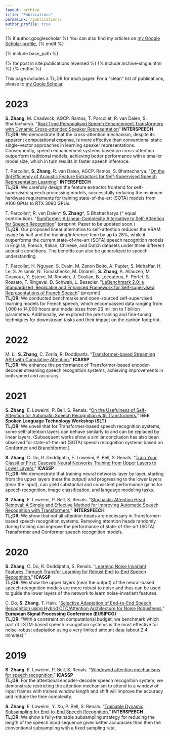 ```yaml
---
layout: archive
title: "Publications"
permalink: /publications/
author_profile: true
---
```


{% if author.googlescholar %}
  You can also find my articles on <u><a href="{{author.googlescholar}}">my Google Scholar profile</a>.</u>
{% endif %}

{% include base_path %}

{% for post in site.publications reversed %}
  {% include archive-single.html %}
{% endfor %}

This page includes a TL;DR for each paper. For a "clean" list of publications, please to [my Goole Scholar](https://scholar.google.com/citations?hl=en&user=ZK1dMoYAAAAJ&view_op=list_works) 

# 2023
**S. Zhang**, M. Chadwick, AGCP. Ramos, T. Parcollet, R. van Dalen, S. Bhattacharya. "[Real-Time Personalised Speech Enhancement Transformers with Dynamic
Cross-attended Speaker Representation](https://www.isca-speech.org/archive/pdfs/interspeech_2023/zhang23r_interspeech.pdf)" **INTERSPEECH**
<br/>**TL;DR**: We demonstrate that the cross-attention mechanism, despite its apparent computational expense, is more effective than conventional static single-vector approaches in learning speaker representations. Consequently, speech enhancement systems based on cross-attention outperform traditional models, achieving better performance with a smaller model size, which in turn results in faster speech inference.

T. Parcollet, **S. Zhang**, R. van Dalen, AGCP. Ramos, S. Bhattacharya. "[On the (In)Efficiency of Acoustic Feature Extractors for
Self-Supervised Speech Representation Learning](https://hal.science/hal-04116371/document)" **INTERSPEECH**
<br/>**TL;DR**: We carefully design the feature extractor frontend for self-supervised speech processing models, successfully reducing the minimum hardware requirements for training state-of-the-art (SOTA) models from A100 GPUs to RTX 3090 GPUs.

T. Parcollet^, R. van Dalen^, **S. Zhang^**, S Bhattacharya (^ equal contribution). "[Sumformer: A Linear-Complexity Alternative to
Self-Attention for Speech Recognition](https://arxiv.org/pdf/2307.07421.pdf)" (preprint. Paper to be updated soon.)
<br/>**TL;DR**: Our proposed linear alternative to self-attention reduces the VRAM usage by half and the training/inference time by up to 28%, while it outperforms the current state-of-the-art (SOTA) speech recognition models in English, French, Italian, Chinese, and Dutch datasets under three different acoustic conditions. The benefits can also be generalized to speech understanding.

T. Parcollet, H. Nguyen, S. Evain, M. Zanon Boito, A. Pupier, S. Mdhaffar, H. Le, S. Alisamir, N. Tomashenko, M. Dinarelli, **S. Zhang**, A. Allauzen, M. Coavoux, Y. Esteve, M. Rouvier, J. Goulian, B. Lecouteux, F. Portet, S. Rossato, F. Ringeval, D. Schwab, L. Besacier. "[LeBenchmark 2.0: a Standardized, Replicable and Enhanced Framework for
Self-supervised Representations of French Speech](https://arxiv.org/pdf/2309.05472.pdf)" (preprint)
<br/>**TL;DR**: We conducted benchmarks and open-sourced self-supervised learning models for French speech, which encompassed data ranging from 1,000 to 14,000 hours and model sizes from 26 million to 1 billion parameters. Additionally, we explored the pre-training and fine-tuning techniques for downstream tasks and their impact on the carbon footprint.


# 2022
M. Li, **S. Zhang**, C. Zorila, R. Doddipatla. “[Transformer-based Streaming ASR with Cumulative Attention.](https://arxiv.org/pdf/2203.05736.pdf)” **ICASSP**
<br/>**TL;DR**: We enhance the performance of Transformer-based encoder-decoder streaming speech recognition systems, achieving improvements in both speed and accuracy.

# 2021
**S. Zhang**, E. Loweimi, P. Bell, S. Renals. “[On the Usefulness of Self-Attention for Automatic Speech Recognition with Transformers.](https://arxiv.org/pdf/2011.04906.pdf)” **IEEE Spoken Language Technology Workshop (SLT)**
<br/>**TL;DR**: We unveil that for Transformer-based speech recognition systems, some self-attention layers can behave similarly to and can be replaced by linear layers. (Subsequent works show a similar conclusion has also been observed for state-of-the-art (SOTA) speech recognition systems based on [Conformer](https://openreview.net/pdf?id=AvcfxqRy4Y) and [Branchformer](https://arxiv.org/pdf/2207.02971.pdf).)

**S. Zhang**, C. Do, R. Doddipatla, E. Loweimi, P. Bell, S. Renals. “[Train Your Classifier First: Cascade Neural Networks Training from Upper Layers to Lower Layers.](https://arxiv.org/pdf/2102.04697.pdf)” **ICASSP**
<br/>**TL;DR**: We demonstrate that training neural networks layer by layer, starting from the upper layers (near the output) and progressing to the lower layers (near the input), can yield substantial and consistent performance gains for speech recognition, image classification, and language modeling tasks.

**S. Zhang**, E. Loweimi, P. Bell, S. Renals. “[Stochastic Attention Head Removal: A Simple and Effective Method for Improving Automatic Speech Recognition with Transformers.](https://arxiv.org/pdf/2011.04004v1.pdf)” **INTERSPEECH**
<br/>**TL;DR**: We show that not all attention heads are necessary in Transformer-based speech recognition systems. Removing attention heads randomly during training can improve the performance of state-of-the-art (SOTA) Transformer and Conformer speech recognition models. 
   
# 2020
**S. Zhang**, C. Do, R. Doddipatla, S. Renals. “[Learning Noise Invariant Features Through Transfer Learning for Robust End-to-End Speech Recognition.](https://www.pure.ed.ac.uk/ws/portalfiles/portal/138528386/Learning_Noise_Invariant_ZHANG_DOA24012020_AFV.pdf)” **ICASSP**
<br/>**TL;DR**: We show the upper layers (near the output) of the neural-based speech recognition models are more robust to noise and thus can be used to guide the lower layers of the network to learn noise-invariant features.

C. Do, **S. Zhang**, T. Hain. “[Selective Adaptation of End-to-End Speech Recognition using Hybrid CTC/Attention Architecture for Noise Robustness.](https://eurasip.org/Proceedings/Eusipco/Eusipco2020/pdfs/0000321.pdf)” **European Signal Processing Conference (EUSIPCO)**
<br/>**TL;DR**: “With a constraint on computational budget, we benchmark which part of LSTM-based speech recognition systems is the most effective for noise-robust adaptation using a very limited amount data (about 2.4 minutes).”

# 2019
**S. Zhang**, E. Loweimi, P. Bell, S. Renals. “[Windowed attention mechanisms for speech recognition.](https://www.pure.ed.ac.uk/ws/portalfiles/portal/80931064/WINDOWED_ATTENTION_MECHANISMS_FOR_SPEECH_RECOGNITION.pdf)” **ICASSP**
<br/>**TL;DR**: For the attentional encoder-decoder speech recognition system, we demonstrate restricting the attention mechanism to attend to a window of input frames with trained window length and shift will improve the accuracy and reduce the time complexity.  

**S. Zhang**, E. Loweimi, Y. Xu, P. Bell, S. Renals. “[Trainable Dynamic Subsampling for End-to-End Speech Recognition.](https://www.isca-speech.org/archive/pdfs/interspeech_2019/zhang19d_interspeech.pdf)” **INTERSPEECH**
<br/>**TL;DR**: We show a fully-trainable subsampling strategy for reducing the length of the speech input sequence gives better accuracies than then the conventional subsampling with a fixed sampling rate.

